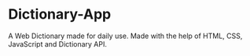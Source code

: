 # Dictionary-App 
A Web Dictionary made for daily use.
Made with the help of HTML, CSS, JavaScript and Dictionary API.